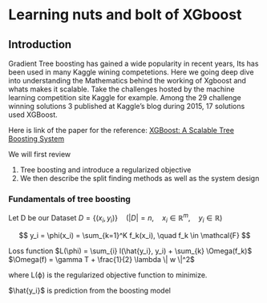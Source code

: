 # Learning nuts and bolt of XGboost
## Introduction
Gradient Tree boosting has gained a wide popularity in recent years, Its has been used in many Kaggle wining competetions. Here we going deep dive into understanding the Mathematics behind the working of Xgboost and whats makes it scalable.
Take the challenges hosted by the machine learning competition site Kaggle for example. Among
the 29 challenge winning solutions 3 published at Kaggle’s
blog during 2015, 17 solutions used XGBoost.

Here is link of the paper for the reference: [XGBoost: A Scalable Tree Boosting System](https://arxiv.org/pdf/1603.02754)

We will first review 
1. Tree boosting and introduce a regularized objective
2. We then describe the split finding methods as well as the system design

### Fundamentals of tree boosting
Let D be our Dataset
$D = \{(x_i, y_i)\} \quad (|D| = n, \quad x_i \in \mathbb{R}^m, \quad y_i \in \mathbb{R})$


$$
y_i = \phi(x_i) = \sum_{k=1}^K f_k(x_i), \quad f_k \in \mathcal{F}
$$

Loss function
$L(\phi) = \sum_{i} l(\hat{y_i}, y_i) + \sum_{k} \Omega(f_k)$
$\Omega(f) = \gamma T + \frac{1}{2} \lambda \| w \|^2$

where
L(ϕ) is the regularized objective function to minimize.

$\hat{y_i}$ is prediction from the boosting model

